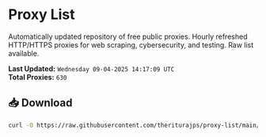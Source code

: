 # Proxy List

Automatically updated repository of free public proxies. Hourly refreshed HTTP/HTTPS proxies for web scraping, cybersecurity, and testing. Raw list available.

**Last Updated:** `Wednesday 09-04-2025 14:17:09 UTC`  
**Total Proxies:** `630`

## 📥 Download
```bash
curl -O https://raw.githubusercontent.com/theriturajps/proxy-list/main/proxies.txt
